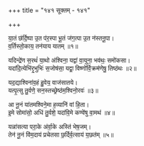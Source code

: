 +++
title = "१४१ सूक्तम् - १४१"

+++

या॒तं छ॑र्दि॒ष्पा उ॒त प॑र॒स्पा भू॒तं ज॑ग॒त्पा उ॒त न॑स्तनू॒पा।  
व॒र्तिस्तो॒काय॒ तन॑याय यातम् ॥१॥

यदिन्द्रे॑ण स॒रथं॑ या॒थो अ॑श्विना॒ यद्वा॑ वा॒युना॒ भव॑थः॒ समो॑कसा।  
यदा॑दि॒त्येभि॑रृ॒भुभिः॑ स॒जोष॑सा॒ यद्वा॒ विष्णो॑र्वि॒क्रम॑णेषु॒ तिष्ठ॑थः ॥२॥

यद॒द्याश्विना॑व॒हं हु॒वेय॒ वाज॑सातये।  
यत्पृ॒त्सु तु॒र्वणे॒ सन॒स्तच्छ्रेष्ठ॑म॒श्विनो॒रवः॑ ॥३॥

आ नू॒नं या॑तमश्विने॒मा ह॒व्यानि॑ वां हि॒ता।  
इ॒मे सोमा॑सो॒ अधि॑ तु॒र्वशे॒ यदा॑वि॒मे कण्वे॑षु वा॒मथ॑ ॥४॥

यन्ना॑सत्या परा॒के अ॑र्वा॒के अस्ति॑ भेष॒जम्।  
तेन॑ नू॒नं वि॑म॒दाय॑ प्रचेतसा छ॒र्दिर्व॒त्साय॑ य॒छत॑म् ॥५॥
